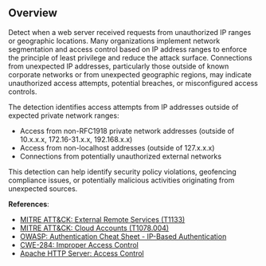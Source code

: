 ## Overview

Detect when a web server received requests from unauthorized IP ranges or geographic locations. Many organizations implement network segmentation and access control based on IP address ranges to enforce the principle of least privilege and reduce the attack surface. Connections from unexpected IP addresses, particularly those outside of known corporate networks or from unexpected geographic regions, may indicate unauthorized access attempts, potential breaches, or misconfigured access controls.

The detection identifies access attempts from IP addresses outside of expected private network ranges:
- Access from non-RFC1918 private network addresses (outside of 10.x.x.x, 172.16-31.x.x, 192.168.x.x)
- Access from non-localhost addresses (outside of 127.x.x.x)
- Connections from potentially unauthorized external networks

This detection can help identify security policy violations, geofencing compliance issues, or potentially malicious activities originating from unexpected sources.

**References**:
- [MITRE ATT&CK: External Remote Services (T1133)](https://attack.mitre.org/techniques/T1133/)
- [MITRE ATT&CK: Cloud Accounts (T1078.004)](https://attack.mitre.org/techniques/T1078/004/)
- [OWASP: Authentication Cheat Sheet - IP-Based Authentication](https://cheatsheetseries.owasp.org/cheatsheets/Authentication_Cheat_Sheet.html#ip-based-authentication)
- [CWE-284: Improper Access Control](https://cwe.mitre.org/data/definitions/284.html)
- [Apache HTTP Server: Access Control](https://httpd.apache.org/docs/2.4/howto/access.html) 